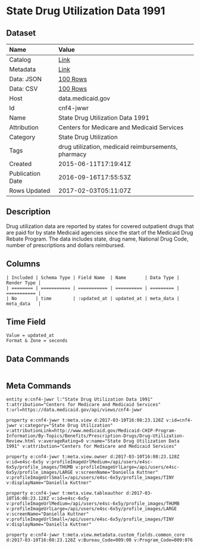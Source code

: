 # State Drug Utilization Data 1991

## Dataset

| Name | Value |
| :--- | :---- |
| Catalog | [Link](https://catalog.data.gov/dataset/state-drug-utilization-data-1991) |
| Metadata | [Link](https://data.medicaid.gov/api/views/cnf4-jwwr) |
| Data: JSON | [100 Rows](https://data.medicaid.gov/api/views/cnf4-jwwr/rows.json?max_rows=100) |
| Data: CSV | [100 Rows](https://data.medicaid.gov/api/views/cnf4-jwwr/rows.csv?max_rows=100) |
| Host | data.medicaid.gov |
| Id | cnf4-jwwr |
| Name | State Drug Utilization Data 1991 |
| Attribution | Centers for Medicare and Medicaid Services |
| Category | State Drug Utilization |
| Tags | drug utilization, medicaid reimbursements, pharmacy |
| Created | 2015-06-11T17:19:41Z |
| Publication Date | 2016-09-16T17:55:53Z |
| Rows Updated | 2017-02-03T05:11:07Z |

## Description

Drug utilization data are reported by states for covered outpatient drugs that are paid for by state Medicaid agencies since the start of the Medicaid Drug Rebate Program. The data includes state, drug name, National Drug Code, number of prescriptions and dollars reimbursed.

## Columns

```ls
| Included | Schema Type | Field Name  | Name       | Data Type | Render Type |
| ======== | =========== | =========== | ========== | ========= | =========== |
| No       | time        | :updated_at | updated_at | meta_data | meta_data   |
```

## Time Field

```ls
Value = updated_at
Format & Zone = seconds
```

## Data Commands

```ls
```

## Meta Commands

```ls
entity e:cnf4-jwwr l:"State Drug Utilization Data 1991" t:attribution="Centers for Medicare and Medicaid Services" t:url=https://data.medicaid.gov/api/views/cnf4-jwwr

property e:cnf4-jwwr t:meta.view d:2017-03-10T16:08:23.128Z v:id=cnf4-jwwr v:category="State Drug Utilization" v:attributionLink=http://www.medicaid.gov/Medicaid-CHIP-Program-Information/By-Topics/Benefits/Prescription-Drugs/Drug-Utilization-Review.html v:averageRating=0 v:name="State Drug Utilization Data 1991" v:attribution="Centers for Medicare and Medicaid Services"

property e:cnf4-jwwr t:meta.view.owner d:2017-03-10T16:08:23.128Z v:id=e4sc-6x5y v:profileImageUrlMedium=/api/users/e4sc-6x5y/profile_images/THUMB v:profileImageUrlLarge=/api/users/e4sc-6x5y/profile_images/LARGE v:screenName="Daniella Kuttner" v:profileImageUrlSmall=/api/users/e4sc-6x5y/profile_images/TINY v:displayName="Daniella Kuttner"

property e:cnf4-jwwr t:meta.view.tableauthor d:2017-03-10T16:08:23.128Z v:id=e4sc-6x5y v:profileImageUrlMedium=/api/users/e4sc-6x5y/profile_images/THUMB v:profileImageUrlLarge=/api/users/e4sc-6x5y/profile_images/LARGE v:screenName="Daniella Kuttner" v:profileImageUrlSmall=/api/users/e4sc-6x5y/profile_images/TINY v:displayName="Daniella Kuttner"

property e:cnf4-jwwr t:meta.view.metadata.custom_fields.common_core d:2017-03-10T16:08:23.128Z v:Bureau_Code=009:00 v:Program_Code=009:076
```